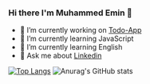 ### Hi there I'm Muhammed Emin 👋


- 🔭 I’m currently working on [Todo-App](https://github.com/Emin-Tura/TodoList)
- 🌱 I’m currently learning JavaScript
- 🌱 I’m currently learning English
- 💬 Ask me about [Linkedin](https://www.linkedin.com/in/muhammed-emin-tura-06017315b/)

[![Top Langs](https://github-readme-stats.vercel.app/api/top-langs/?username=Emin-Tura&layout=compact)](https://github.com/Emin-Tura/TodoList) ![Anurag's GitHub stats](https://github-readme-stats.vercel.app/api?username=Emin-Tura&hide=contribs,prs)


